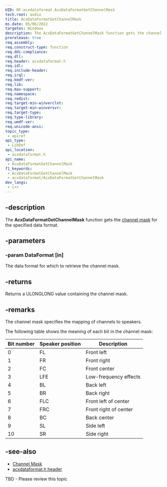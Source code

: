 ```yaml
---
UID: NF:acxdataformat.AcxDataFormatGetChannelMask
tech.root: audio
title: AcxDataFormatGetChannelMask
ms.date: 05/06/2022
targetos: Windows
description: The AcxDataFormatGetChannelMask function gets the channel mask for the specified data format.
prerelease: true
req.assembly: 
req.construct-type: function
req.ddi-compliance: 
req.dll: 
req.header: acxdataformat.h
req.idl: 
req.include-header: 
req.irql: 
req.kmdf-ver: 
req.lib: 
req.max-support: 
req.namespace: 
req.redist: 
req.target-min-winverclnt: 
req.target-min-winversvr: 
req.target-type: 
req.type-library: 
req.umdf-ver: 
req.unicode-ansi: 
topic_type:
 - apiref
api_type:
 - LibDef
api_location:
 - acxdataformat.h
api_name:
 - AcxDataFormatGetChannelMask
f1_keywords:
 - AcxDataFormatGetChannelMask
 - acxdataformat/AcxDataFormatGetChannelMask
dev_langs:
 - c++
---
```


## -description

The **AcxDataFormatGetChannelMask** function gets the [channel mask](/windows-hardware/drivers/audio/channel-mask) for the specified data format.

## -parameters

### -param DataFormat [in]

The data format for which to retrieve the channel mask.

## -returns

Returns a ULONGLONG value containing the channel mask.

## -remarks

The channel mask specifies the mapping of channels to speakers.

The following table shows the meaning of each bit in the channel mask:

| Bit number | Speaker position | Description           |
|------------|------------------|-----------------------|
| 0          | FL               | Front left            |
| 1          | FR               | Front right           |
| 2          | FC               | Front center          |
| 3          | LFE              | Low-frequency effects |
| 4          | BL               | Back left             |
| 5          | BR               | Back right            |
| 6          | FLC              | Front left of center  |
| 7          | FRC              | Front right of center |
| 8          | BC               | Back center           |
| 9          | SL               | Side left             |
| 10         | SR               | Side right            |

## -see-also

- [Channel Mask](/windows-hardware/drivers/audio/channel-mask)
- [acxdataformat.h header](index.md)

TBD - Please review this topic
